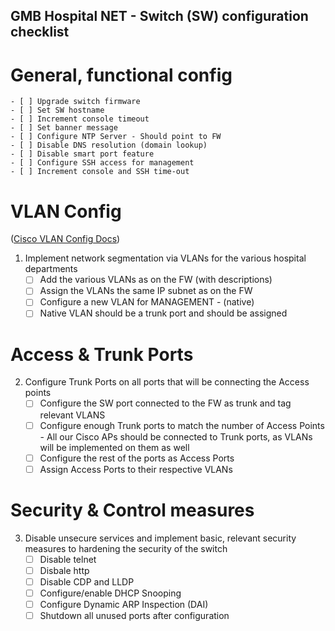 ## GMB Hospital NET - Switch (SW) configuration checklist

# General, functional config
    - [ ] Upgrade switch firmware
    - [ ] Set SW hostname
    - [ ] Increment console timeout
    - [ ] Set banner message
    - [ ] Configure NTP Server - Should point to FW
    - [ ] Disable DNS resolution (domain lookup)
    - [ ] Disable smart port feature
    - [ ] Configure SSH access for management
    - [ ] Increment console and SSH time-out

# VLAN Config
([Cisco VLAN Config Docs](https://www.cisco.com/c/en/us/td/docs/switches/lan/catalyst_pon/software/configuration_guide/vlan/b-gpon-config-vlan/configuring_vlan.pdf))
1. Implement network segmentation via VLANs for the various hospital departments
    - [ ] Add the various VLANs as on the FW (with descriptions)
    - [ ] Assign the VLANs the same IP subnet as on the FW
    - [ ] Configure a new VLAN for MANAGEMENT - (native)
    - [ ] Native VLAN should be a trunk port and should be assigned 

# Access & Trunk Ports
2. Configure Trunk Ports on all ports that will be connecting the Access points
    - [ ] Configure the SW port connected to the FW as trunk and tag relevant VLANS
    - [ ] Configure enough Trunk ports to match the number of Access Points - All our Cisco APs should be connected to Trunk ports, as VLANs will be implemented on them as well
    - [ ] Configure the rest of the ports as Access Ports
    - [ ] Assign Access Ports to their respective VLANs

# Security & Control measures
3. Disable unsecure services and implement basic, relevant security measures to hardening the security of the switch
    - [ ] Disable telnet
    - [ ] Disbale http
    - [ ] Disable CDP and LLDP
    - [ ] Configure/enable DHCP Snooping
    - [ ] Configure Dynamic ARP Inspection (DAI)
    - [ ] Shutdown all unused ports after configuration